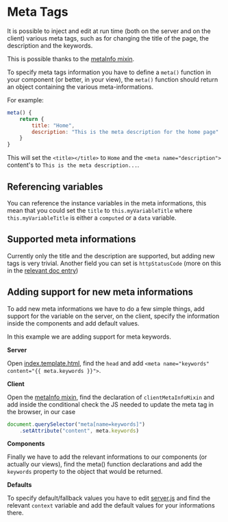 # Meta Tags

It is possible to inject and edit at run time (both on the server and on the client) various meta tags, such as for changing the title of the page, the description and the keywords.

This is possible thanks to the [metaInfo mixin](../src/mixins/metaInfo.js).

To specify meta tags information you have to define a `meta()` function in your component (or better, in your view), the `meta()` function should return an object containing the various meta-informations.

For example:

```javascript
meta() {
	return {
		title: "Home",
		description: "This is the meta description for the home page"
	}
}
```

This will set the `<title></title>` to `Home` and the `<meta name="description">` content's to `This is the meta description...`.

## Referencing variables

You can reference the instance variables in the meta informations, this mean that you could set the `title` to `this.myVariableTitle` where `this.myVariableTitle` is either a `computed` or a `data` variable.

## Supported meta informations

Currently only the title and the description are supported, but adding new tags is very trivial. Another field you can set is `httpStatusCode` (more on this in the [relevant doc entry](Error-Handling.md))

## Adding support for new meta informations

To add new meta informations we have to do a few simple things, add support for the variable on the server, on the client, specify the information inside the components and add default values.

In this example we are adding support for meta keywords.

**Server**

Open [index.template.html](../src/index.template.html), find the `head` and add `<meta name="keywords" content="{{ meta.keywords }}">`.

**Client**

Open the [metaInfo mixin](../src/mixins/metaInfo.js), find the declaration of `clientMetaInfoMixin` and add inside the conditional check the JS needed to update the meta tag in the browser, in our case
```javascript
document.querySelector("meta[name=keywords]")
	.setAttribute("content", meta.keywords)
```

**Components**

Finally we have to add the relevant informations to our components (or actually our views), find the meta() function declarations and add the `keywords` property to the object that would be returned.

**Defaults**

To specify default/fallback values you have to edit [server.js](../server.js) and find the relevant `context` variable and add the default values for your informations there.
